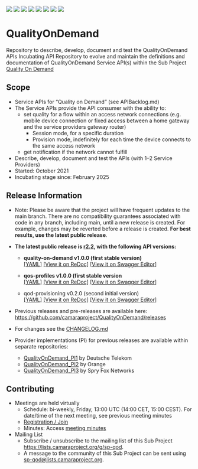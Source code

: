 <a href="https://github.com/camaraproject/QualityOnDemand/commits/" title="Last Commit"><img src="https://img.shields.io/github/last-commit/camaraproject/QualityOnDemand?style=plastic"></a>
<a href="https://github.com/camaraproject/QualityOnDemand/issues" title="Open Issues"><img src="https://img.shields.io/github/issues/camaraproject/QualityOnDemand?style=plastic"></a>
<a href="https://github.com/camaraproject/QualityOnDemand/pulls" title="Open Pull Requests"><img src="https://img.shields.io/github/issues-pr/camaraproject/QualityOnDemand?style=plastic"></a>
<a href="https://github.com/camaraproject/QualityOnDemand/graphs/contributors" title="Contributors"><img src="https://img.shields.io/github/contributors/camaraproject/QualityOnDemand?style=plastic"></a>
<a href="https://github.com/camaraproject/QualityOnDemand" title="Repo Size"><img src="https://img.shields.io/github/repo-size/camaraproject/QualityOnDemand?style=plastic"></a>
<a href="https://github.com/camaraproject/QualityOnDemand/blob/main/documentation/LICENSE.APACHE2.0" title="License"><img src="https://img.shields.io/badge/License-Apache%202.0-green.svg?style=plastic"></a>
<a href="https://github.com/camaraproject/QualityOnDemand/releases/latest" title="Latest Release"><img src="https://img.shields.io/github/release/camaraproject/QualityOnDemand?style=plastic"></a>
<a href="https://github.com/camaraproject/Governance/blob/main/ProjectStructureAndRoles.md" title="Incubating API Repository"><img src="https://img.shields.io/badge/Incubating%20API%20Repository-green?style=plastic"></a>

# QualityOnDemand

Repository to describe, develop, document and test the QualityOnDemand APIs
Incubating API Repository to evolve and maintain the definitions and documentation of QualityOnDemand Service API(s) within the Sub Project [Quality On Demand](https://lf-camaraproject.atlassian.net/wiki/x/hAClB)

## Scope

* Service APIs for “Quality on Demand” (see APIBacklog.md)
* The Service APIs provide the API consumer with the ability to:  
  * set quality for a flow within an access network connections (e.g. mobile device connection or fixed access between a home gateway and the service providers gateway router)
    * Session mode, for a specific duration
    * Provision mode, indefinitely for each time the device connects to the same access network
  * get notification if the network cannot fulfill  
* Describe, develop, document and test the APIs (with 1–2 Service Providers)  
* Started: October 2021
* Incubating stage since: February 2025

## Release Information

* Note: Please be aware that the project will have frequent updates to the main branch. There are no compatibility guarantees associated with code in any branch, including main, until a new release is created. For example, changes may be reverted before a release is created. **For best results, use the latest public release**.


* **The latest public release is [r2.2](https://github.com/camaraproject/QualityOnDemand/releases/tag/r2.2), with the following API versions:**

  * **quality-on-demand v1.0.0 (first stable version)**  
  [[YAML]](https://github.com/camaraproject/QualityOnDemand/blob/r2.2/code/API_definitions/quality-on-demand.yaml)
  [[View it on ReDoc]](https://redocly.github.io/redoc/?url=https://raw.githubusercontent.com/camaraproject/QualityOnDemand/r2.2/code/API_definitions/quality-on-demand.yaml&nocors)
  [[View it on Swagger Editor]](https://editor.swagger.io/?url=https://raw.githubusercontent.com/camaraproject/QualityOnDemand/r2.2/code/API_definitions/quality-on-demand.yaml)
  
  * **qos-profiles v1.0.0 (first stable version**  
  [[YAML]](https://github.com/camaraproject/QualityOnDemand/blob/r2.2/code/API_definitions/qos-profiles.yaml)
  [[View it on ReDoc]](https://redocly.github.io/redoc/?url=https://raw.githubusercontent.com/camaraproject/QualityOnDemand/r2.2/code/API_definitions/qos-profiles.yaml&nocors)
  [[View it on Swagger Editor]](https://editor.swagger.io/?url=https://raw.githubusercontent.com/camaraproject/QualityOnDemand/r2.2/code/API_definitions/qos-profiles.yaml)

  * qod-provisioning v0.2.0 (second initial version)  
  [[YAML]](https://github.com/camaraproject/QualityOnDemand/blob/r2.2/code/API_definitions/qod-provisioning.yaml)
  [[View it on ReDoc]](https://redocly.github.io/redoc/?url=https://raw.githubusercontent.com/camaraproject/QualityOnDemand/r2.2/code/API_definitions/qod-provisioning.yaml&nocors)
  [[View it on Swagger Editor]](https://editor.swagger.io/?url=https://raw.githubusercontent.com/camaraproject/QualityOnDemand/r2.2/code/API_definitions/qod-provisioning.yaml)
  
* Previous releases and pre-releases are available here: https://github.com/camaraproject/QualityOnDemand/releases
* For changes see the [CHANGELOG.md](https://github.com/camaraproject/QualityOnDemand/blob/main/CHANGELOG.md)

* Provider implementations (PI) for previous releases are available within separate repositories:

  * [QualityOnDemand_PI1](https://github.com/camaraproject/QualityOnDemand_PI1) by Deutsche Telekom
  * [QualityOnDemand_PI2](https://github.com/camaraproject/QualityOnDemand_PI2) by Orange
  * [QualityOnDemand_PI3](https://github.com/camaraproject/QualityOnDemand_PI3) by Spry Fox Networks

## Contributing

* Meetings are held virtually 
  * Schedule: bi-weekly, Friday, 13:00 UTC (14:00 CET, 15:00 CEST). For date/time of the next meeting, see previous meeting minutes
  * [Registration / Join](https://zoom-lfx.platform.linuxfoundation.org/meeting/94112812156?password=f238d6af-c959-48d7-a862-abdb3c648e40)
  * Minutes: Access [meeting minutes](https://lf-camaraproject.atlassian.net/wiki/x/XCPe)
* Mailing List
  * Subscribe / unsubscribe to the mailing list of this Sub Project <https://lists.camaraproject.org/g/sp-qod>.
  * A message to the community of this Sub Project can be sent using <sp-qod@lists.camaraproject.org>.
